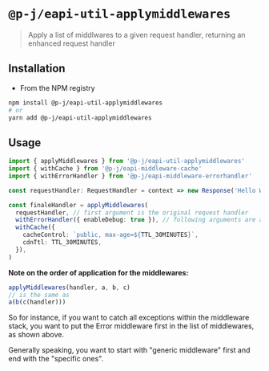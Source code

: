 # `@p-j/eapi-util-applymiddlewares`

> Apply a list of middlwares to a given request handler, returning an enhanced request handler

## Installation

- From the NPM registry

```sh
npm install @p-j/eapi-util-applymiddlewares
# or
yarn add @p-j/eapi-util-applymiddlewares
```

## Usage

```ts
import { applyMiddlewares } from '@p-j/eapi-util-applymiddlewares'
import { withCache } from '@p-j/eapi-middleware-cache'
import { withErrorHandler } from '@p-j/eapi-middleware-errorhandler'

const requestHandler: RequestHandler = context => new Response('Hello World')

const finaleHandler = applyMiddlewares(
  requestHandler, // first argument is the original request handler
  withErrorHandler({ enableDebug: true }), // following arguments are as many middleware as you'd like
  withCache({
    cacheControl: `public, max-age=${TTL_30MINUTES}`,
    cdnTtl: TTL_30MINUTES,
  }),
)
```

**Note on the order of application for the middlewares:**

```ts
applyMiddlewares(handler, a, b, c)
// is the same as
a(b(c(handler)))
```

So for instance, if you want to catch all exceptions within the middleware stack, you want to put the Error middleware first in the list of middlewares, as shown above.

Generally speaking, you want to start with "generic middleware" first and end with the "specific ones".
